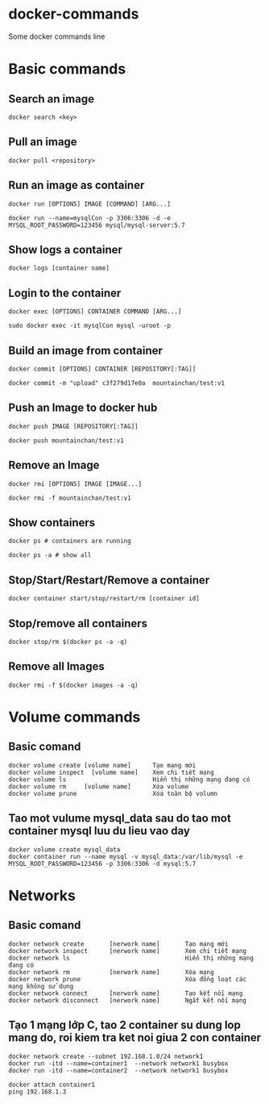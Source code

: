 # docker-commands
Some docker commands line 

# Basic commands

## Search an image 
```
docker search <key>
```

## Pull an image
```
docker pull <repository>
```

## Run an image as container
```
docker run [OPTIONS] IMAGE [COMMAND] [ARG...]

docker run --name=mysqlCon -p 3306:3306 -d -e MYSQL_ROOT_PASSWORD=123456 mysql/mysql-server:5.7
```

## Show logs a container
```
docker logs [container name]
```

## Login to the container
```
docker exec [OPTIONS] CONTAINER COMMAND [ARG...]

sudo docker exec -it mysqlCon mysql -uroot -p
```

## Build an image from container
```
docker commit [OPTIONS] CONTAINER [REPOSITORY[:TAG]]

docker commit -m "upload" c3f279d17e0a  mountainchan/test:v1
```

## Push an Image to docker hub
```
docker push IMAGE [REPOSITORY[:TAG]]

docker push mountainchan/test:v1
```

## Remove an Image
```
docker rmi [OPTIONS] IMAGE [IMAGE...]

docker rmi -f mountainchan/test:v1
```

## Show containers
```
docker ps # containers are running

docker ps -a # show all
```

## Stop/Start/Restart/Remove a container
```
docker container start/stop/restart/rm [container id]
```

## Stop/remove all containers
```
docker stop/rm $(docker ps -a -q)
```

## Remove all Images
```
docker rmi -f $(docker images -a -q)
```

#  Volume commands

## Basic comand
```
docker volume create [volume name]      Tạo mạng mới
docker volume inspect  [volume name]    Xem chi tiết mạng
docker volume ls                        Hiển thị những mạng đang có
docker volume rm     [volume name]      Xóa volume
docker volume prune                     Xóa toàn bộ volumn
```

## Tao mot vulume mysql_data sau do tao mot container mysql luu du lieu vao day
```
docker volume create mysql_data
docker container run --name mysql -v mysql_data:/var/lib/mysql -e MYSQL_ROOT_PASSWORD=123456 -p 3306:3306 -d mysql:5.7
```

#  Networks

## Basic comand
```
docker network create       [nerwork name]       Tạo mạng mới
docker network inspect      [nerwork name]       Xem chi tiết mạng
docker network ls                                Hiển thị những mạng đang có
docker network rm           [nerwork name]       Xóa mạng
docker network prune                             Xóa đồng loạt các mạng không sử dụng
docker network connect      [nerwork name]       Tạo kết nối mạng
docker network disconnect   [nerwork name]       Ngắt kết nối mạng
```

## Tạo 1 mạng lớp C, tao 2 container su dung lop mang do, roi kiem tra ket noi giua 2 con container
```
docker network create --subnet 192.168.1.0/24 network1
docker run -itd --name=container1  --network network1 busybox
docker run -itd --name=container2  --network network1 busybox

docker attach container1
ping 192.168.1.3
```